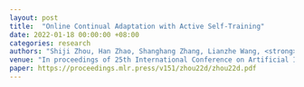 ```yaml
---
layout: post
title:  "Online Continual Adaptation with Active Self-Training"
date: 2022-01-18 00:00:00 +08:00
categories: research
authors: "Shiji Zhou, Han Zhao, Shanghang Zhang, Lianzhe Wang, <strong>Heng Chang</strong>, Zhi Wang, Wenwu Zhu"
venue: "In proceedings of 25th International Conference on Artificial Intelligence and Statistics (<strong>AISTATS</strong>)"
paper: https://proceedings.mlr.press/v151/zhou22d/zhou22d.pdf
---
```


